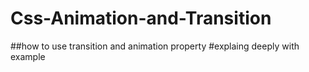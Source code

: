 # Css-Animation-and-Transition
##how to use transition and animation property
#explaing deeply with example
